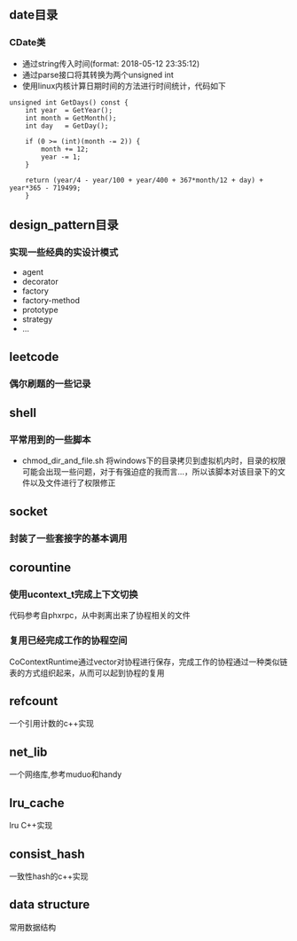 ## date目录
### CDate类

- 通过string传入时间(format: 2018-05-12 23:35:12)
- 通过parse接口将其转换为两个unsigned int
- 使用linux内核计算日期时间的方法进行时间统计，代码如下

```
unsigned int GetDays() const {
	int year  = GetYear();
	int month = GetMonth();
	int day   = GetDay();

	if (0 >= (int)(month -= 2)) {
		month += 12;
		year -= 1;
	}

	return (year/4 - year/100 + year/400 + 367*month/12 + day) + year*365 - 719499;
    }
```

## design_pattern目录
### 实现一些经典的实设计模式
- agent
- decorator
- factory
- factory-method
- prototype
- strategy
- ...

## leetcode
### 偶尔刷题的一些记录

## shell
### 平常用到的一些脚本
- chmod_dir_and_file.sh
	将windows下的目录拷贝到虚拟机内时，目录的权限可能会出现一些问题，对于有强迫症的我而言...，所以该脚本对该目录下的文件以及文件进行了权限修正

## socket
### 封装了一些套接字的基本调用

## corountine
### 使用ucontext_t完成上下文切换
代码参考自phxrpc，从中剥离出来了协程相关的文件
### 复用已经完成工作的协程空间
CoContextRuntime通过vector对协程进行保存，完成工作的协程通过一种类似链表的方式组织起来，从而可以起到协程的复用

## refcount
一个引用计数的c++实现

## net_lib
一个网络库,参考muduo和handy

## lru_cache
lru C++实现

## consist_hash
一致性hash的c++实现

## data structure
常用数据结构
